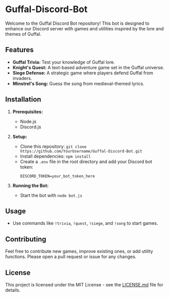 # Guffal-Discord-Bot
Welcome to the Guffal Discord Bot repository! This bot is designed to enhance our Discord server with games and utilities inspired by the lore and themes of Guffal.

## Features

- **Guffal Trivia:** Test your knowledge of Guffal lore.
- **Knight's Quest:** A text-based adventure game set in the Guffal universe.
- **Siege Defense:** A strategic game where players defend Guffal from invaders.
- **Minstrel's Song:** Guess the song from medieval-themed lyrics.

## Installation

1. **Prerequisites:**
   - Node.js
   - Discord.js

2. **Setup:**
   - Clone this repository: `git clone https://github.com/YourUsername/Guffal-Discord-Bot.git`
   - Install dependencies: `npm install`
   - Create a `.env` file in the root directory and add your Discord bot token:
     ```
     DISCORD_TOKEN=your_bot_token_here
     ```

3. **Running the Bot:**
   - Start the bot with `node bot.js`

## Usage

- Use commands like `!trivia`, `!quest`, `!siege`, and `!song` to start games.

## Contributing

Feel free to contribute new games, improve existing ones, or add utility functions. Please open a pull request or issue for any changes.

## License

This project is licensed under the MIT License - see the [LICENSE.md](LICENSE.md) file for details.
